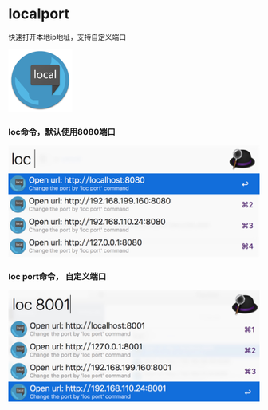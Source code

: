 # localport
快速打开本地ip地址，支持自定义端口

![localport|left](https://github.com/Fechin/localport/raw/master/workflow/icon.png)

### loc命令，默认使用8080端口
![localport|left](https://github.com/Fechin/localport/raw/master/workflow/screen1.pic.jpg)

### loc port命令， 自定义端口
![localport|left](https://github.com/Fechin/localport/raw/master/workflow/screen2.pic.jpg)
